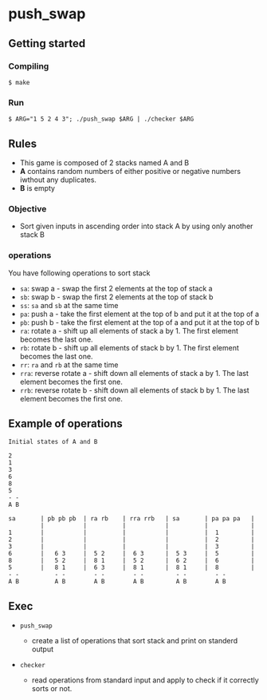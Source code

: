 # push_swap

## Getting started

### Compiling

```
$ make
```

### Run

```
$ ARG="1 5 2 4 3"; ./push_swap $ARG | ./checker $ARG
```

## Rules

- This game is composed of 2 stacks named A and B
- **A** contains random numbers of either positive or negative numbers iwthout any duplicates.
- **B** is empty

### Objective

- Sort given inputs in ascending order into stack A by using only another stack B

### operations

You have following operations to sort stack

- `sa`:  swap a - swap the first 2 elements at the top of stack a
- `sb`:  swap b - swap the first 2 elements at the top of stack b
- `ss`:  `sa` and `sb` at the same time
- `pa`:  push a - take the first element at the top of b and put it at the top of a
- `pb`:  push b - take the first element at the top of a and put it at the top of b
- `ra`:  rotate a - shift up all elements of stack a by 1. The first element becomes the last one.
- `rb`:  rotate b - shift up all elements of stack b by 1. The first element becomes the last one.
- `rr`:  `ra` and `rb` at the same time
- `rra`:  reverse rotate a - shift down all elements of stack a by 1. The last element becomes the first one.
- `rrb`:  reverse rotate b - shift down all elements of stack b by 1. The last element becomes the first one.

## Example of operations
```
Initial states of A and B

2
1
3
6
8
5
- -
A B
```

```
sa       | pb pb pb  | ra rb    | rra rrb   | sa       | pa pa pa   |
         |           |          |           |          |            |
1        |           |          |           |          |  1         |
2        |           |          |           |          |  2         |    
3        |           |          |           |          |  3         |
6        |   6 3     |  5 2     |  6 3      |  5 3     |  5         |
8        |   5 2     |  8 1     |  5 2      |  6 2     |  6         |
5        |   8 1     |  6 3     |  8 1      |  8 1     |  8         |
- -          - -        - -        - -         - -        - -
A B          A B        A B        A B         A B        A B

```

## Exec

- `push_swap`
    - create a list of operations that sort stack and print on standerd output

- `checker`
    - read operations from standard input and apply to check if it correctly sorts or not.
